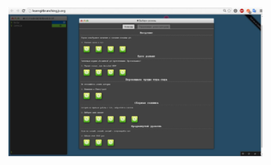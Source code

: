 ![Learng git](https://github.com/annadakus/kottans_web_test/blob/master/task%200/learning_branching.jpg)
